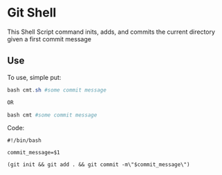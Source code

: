 # Git Shell

This Shell Script command inits, adds, and commits the current directory given a first commit message



## Use

To use, simple put: 

```powershell
bash cmt.sh #some commit message

OR

bash cmt #some commit message
```



Code:

```shell
#!/bin/bash

commit_message=$1

(git init && git add . && git commit -m\"$commit_message\")

```

